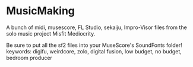 # MusicMaking

A bunch of midi, musescore, FL Studio, sekaiju, Impro-Visor files from the solo music project Misfit Mediocrity.

Be sure to put all the sf2 files into your MuseScore's SoundFonts folder!
keywords: digifu, weirdcore, zolo, digital fusion, low budget, no budget, bedroom producer
